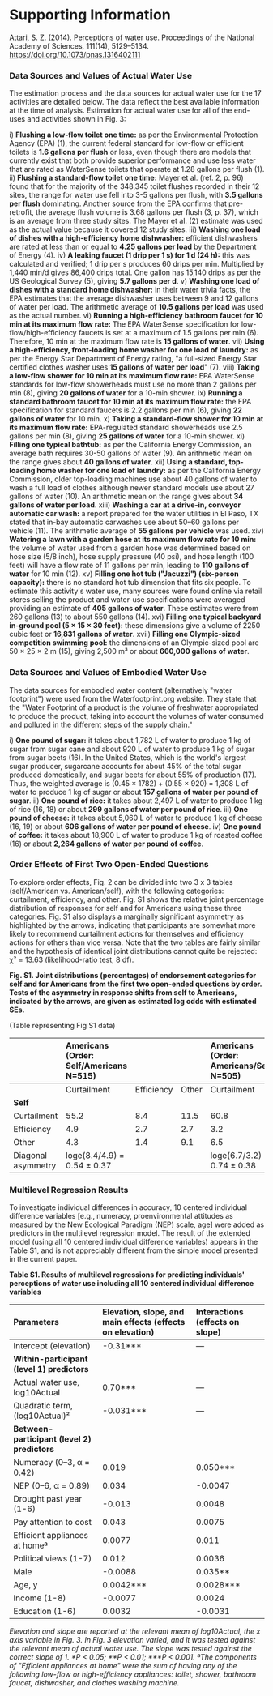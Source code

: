 # Supporting Information

Attari, S. Z. (2014). Perceptions of water use. Proceedings of the National Academy of Sciences, 111(14), 5129–5134. https://doi.org/10.1073/pnas.1316402111


### Data Sources and Values of Actual Water Use

The estimation process and the data sources for actual water use for the 17 activities are detailed below. The data reflect the best available information at the time of analysis.
Estimation for actual water use for all of the end-uses and activities shown in Fig. 3:

i)  **Flushing a low-flow toilet one time:** as per the Environmental Protection Agency (EPA) (1), the current federal standard for low-flow or efficient toilets is **1.6 gallons per flush** or less, even though there are models that currently exist that both provide superior performance and use less water that are rated as WaterSense toilets that operate at 1.28 gallons per flush (1).
ii) **Flushing a standard-flow toilet one time:** Mayer et al. (ref. 2, p. 96) found that for the majority of the 348,345 toilet flushes recorded in their 12 sites, the range for water use fell into 3-5 gallons per flush, with **3.5 gallons per flush** dominating. Another source from the EPA confirms that pre-retrofit, the average flush volume is 3.68 gallons per flush (3, p. 37), which is an average from three study sites. The Mayer et al. (2) estimate was used as the actual value because it covered 12 study sites.
iii) **Washing one load of dishes with a high-efficiency home dishwasher:** efficient dishwashers are rated at less than or equal to **4.25 gallons per load** by the Department of Energy (4).
iv) **A leaking faucet (1 drip per 1 s) for 1 d (24 h):** this was calculated and verified; 1 drip per s produces 60 drips per min. Multiplied by 1,440 min/d gives 86,400 drips total. One gallon has 15,140 drips as per the US Geological Survey (5), giving **5.7 gallons per d**.
v)  **Washing one load of dishes with a standard home dishwasher:** in their water trivia facts, the EPA estimates that the average dishwasher uses between 9 and 12 gallons of water per load. The arithmetic average of **10.5 gallons per load** was used as the actual number.
vi) **Running a high-efficiency bathroom faucet for 10 min at its maximum flow rate:** The EPA WaterSense specification for low-flow/high-efficiency faucets is set at a maximum of 1.5 gallons per min (6). Therefore, 10 min at the maximum flow rate is **15 gallons of water**.
vii) **Using a high-efficiency, front-loading home washer for one load of laundry:** as per the Energy Star Department of Energy rating, "a full-sized Energy Star certified clothes washer uses **15 gallons of water per load**" (7).
viii) **Taking a low-flow shower for 10 min at its maximum flow rate:** EPA WaterSense standards for low-flow showerheads must use no more than 2 gallons per min (8), giving **20 gallons of water** for a 10-min shower.
ix) **Running a standard bathroom faucet for 10 min at its maximum flow rate:** the EPA specification for standard faucets is 2.2 gallons per min (6), giving **22 gallons of water** for 10 min.
x)  **Taking a standard-flow shower for 10 min at its maximum flow rate:** EPA-regulated standard showerheads use 2.5 gallons per min (8), giving **25 gallons of water** for a 10-min shower.
xi) **Filling one typical bathtub:** as per the California Energy Commission, an average bath requires 30-50 gallons of water (9). An arithmetic mean on the range gives about **40 gallons of water**.
xii) **Using a standard, top-loading home washer for one load of laundry:** as per the California Energy Commission, older top-loading machines use about 40 gallons of water to wash a full load of clothes although newer standard models use about 27 gallons of water (10). An arithmetic mean on the range gives about **34 gallons of water per load**.
xiii) **Washing a car at a drive-in, conveyor automatic car wash:** a report prepared for the water utilities in El Paso, TX stated that in-bay automatic carwashes use about 50–60 gallons per vehicle (11). The arithmetic average of **55 gallons per vehicle** was used.
xiv) **Watering a lawn with a garden hose at its maximum flow rate for 10 min:** the volume of water used from a garden hose was determined based on hose size (5/8 inch), hose supply pressure (40 psi), and hose length (100 feet) will have a flow rate of 11 gallons per min, leading to **110 gallons of water** for 10 min (12).
xv) **Filling one hot tub ("Jacuzzi") (six-person capacity):** there is no standard hot tub dimension that fits six people. To estimate this activity's water use, many sources were found online via retail stores selling the product and water-use specifications were averaged providing an estimate of **405 gallons of water**. These estimates were from 260 gallons (13) to about 550 gallons (14).
xvi) **Filling one typical backyard in-ground pool (5 × 15 × 30 feet):** these dimensions give a volume of 2250 cubic feet or **16,831 gallons of water**.
xvii) **Filling one Olympic-sized competition swimming pool:** the dimensions of an Olympic-sized pool are 50 × 25 × 2 m (15), giving 2,500 m³ or about **660,000 gallons of water**.

### Data Sources and Values of Embodied Water Use

The data sources for embodied water content (alternatively "water footprint") were used from the Waterfootprint.org website. They state that the "Water Footprint of a product is the volume of freshwater appropriated to produce the product, taking into account the volumes of water consumed and polluted in the different steps of the supply chain."

i)  **One pound of sugar:** it takes about 1,782 L of water to produce 1 kg of sugar from sugar cane and about 920 L of water to produce 1 kg of sugar from sugar beets (16). In the United States, which is the world's largest sugar producer, sugarcane accounts for about 45% of the total sugar produced domestically, and sugar beets for about 55% of production (17). Thus, the weighted average is (0.45 × 1782) + (0.55 × 920) = 1,308 L of water to produce 1 kg of sugar or about **157 gallons of water per pound of sugar**.
ii) **One pound of rice:** it takes about 2,497 L of water to produce 1 kg of rice (16, 18) or about **299 gallons of water per pound of rice**.
iii) **One pound of cheese:** it takes about 5,060 L of water to produce 1 kg of cheese (16, 19) or about **606 gallons of water per pound of cheese**.
iv) **One pound of coffee:** it takes about 18,900 L of water to produce 1 kg of roasted coffee (16) or about **2,264 gallons of water per pound of coffee**.

### Order Effects of First Two Open-Ended Questions

To explore order effects, Fig. 2 can be divided into two 3 x 3 tables (self/American vs. American/self), with the following categories: curtailment, efficiency, and other. Fig. S1 shows the relative joint percentage distribution of responses for self and for Americans using these three categories. Fig. S1 also displays a marginally significant asymmetry as highlighted by the arrows, indicating that participants are somewhat more likely to recommend curtailment actions for themselves and efficiency actions for others than vice versa. Note that the two tables are fairly similar and the hypothesis of identical joint distributions cannot quite be rejected: χ² = 13.63 (likelihood-ratio test, 8 df).

**Fig. S1. Joint distributions (percentages) of endorsement categories for self and for Americans from the first two open-ended questions by order. Tests of the asymmetry in response shifts from self to Americans, indicated by the arrows, are given as estimated log odds with estimated SEs.**

(Table representing Fig S1 data)

|                 | Americans (Order: Self/Americans N=515) |             |       | Americans (Order: Americans/Self N=505) |             |       |
| :-------------- | :-------------------------------------- | :---------- | :---- | :-------------------------------------- | :---------- | :---- |
|                 | Curtailment                             | Efficiency  | Other | Curtailment                             | Efficiency  | Other |
| **Self**        |                                         |             |       |                                         |             |       |
| Curtailment     | 55.2                                    | 8.4         | 11.5  | 60.8                                    | 6.7         | 9.1   |
| Efficiency      | 4.9                                     | 2.7         | 2.7   | 3.2                                     | 4.2         | 1.8   |
| Other           | 4.3                                     | 1.4         | 9.1   | 6.5                                     | 1.6         | 6.1   |
| Diagonal asymmetry | loge(8.4/4.9) = 0.54 ± 0.37            |             |       | loge(6.7/3.2) = 0.74 ± 0.38            |             |       |

### Multilevel Regression Results

To investigate individual differences in accuracy, 10 centered individual difference variables [e.g., numeracy, proenvironmental attitudes as measured by the New Ecological Paradigm (NEP) scale, age] were added as predictors in the multilevel regression model. The result of the extended model (using all 10 centered individual difference variables) appears in the Table S1, and is not appreciably different from the simple model presented in the current paper.

**Table S1. Results of multilevel regressions for predicting individuals' perceptions of water use including all 10 centered individual difference variables**

| Parameters                                       | Elevation, slope, and main effects (effects on elevation) | Interactions (effects on slope) |
| :----------------------------------------------- | :-------------------------------------------------------- | :------------------------------ |
| Intercept (elevation)                            | -0.31\*\*\*                                               | —                               |
| **Within-participant (level 1) predictors**      |                                                           |                                 |
| Actual water use, log10Actual                   | 0.70\*\*\*                                                | —                               |
| Quadratic term, (log10Actual)²                   | -0.031\*\*\*                                              | —                               |
| **Between-participant (level 2) predictors**     |                                                           |                                 |
| Numeracy (0–3, α = 0.42)                         | 0.019                                                     | 0.050\*\*\*                     |
| NEP (0–6, α = 0.89)                              | 0.034                                                     | -0.0047                         |
| Drought past year (1-6)                          | -0.013                                                    | 0.0048                          |
| Pay attention to cost                            | 0.043                                                     | 0.0075                          |
| Efficient appliances at homeª                    | 0.0077                                                    | 0.011                           |
| Political views (1-7)                            | 0.012                                                     | 0.0036                          |
| Male                                             | -0.0088                                                   | 0.035\*\*                       |
| Age, y                                           | 0.0042\*\*\*                                              | 0.0028\*\*\*                    |
| Income (1-8)                                     | -0.0077                                                   | 0.0024                          |
| Education (1-6)                                  | 0.0032                                                    | -0.0031                         |

*Elevation and slope are reported at the relevant mean of log10Actual, the x axis variable in Fig. 3. In Fig. 3 elevation varied, and it was tested against the relevant mean of actual water use. The slope was tested against the correct slope of 1. \*P < 0.05; \*\*P < 0.01; \*\*\*P < 0.001.*
*ªThe components of "Efficient appliances at home" were the sum of having any of the following low-flow or high-efficiency appliances: toilet, shower, bathroom faucet, dishwasher, and clothes washing machine.*